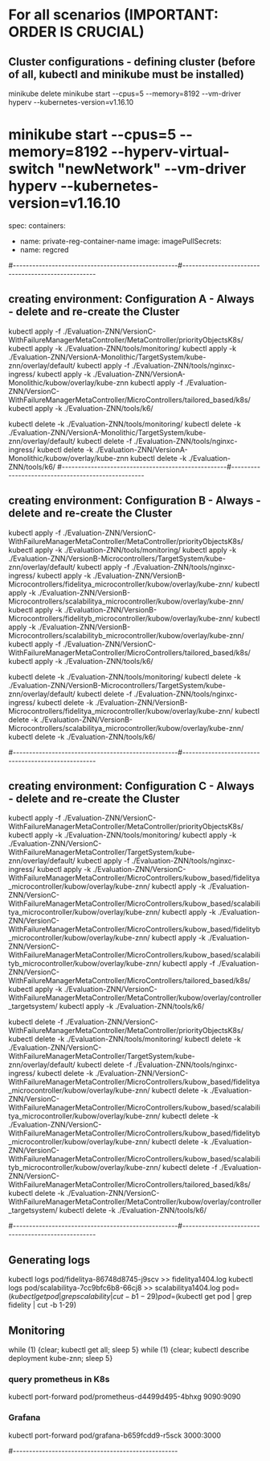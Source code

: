 # For all scenarios (IMPORTANT: ORDER IS CRUCIAL)

## Cluster configurations - defining cluster (before of all, kubectl and minikube must be installed)

minikube delete
minikube start --cpus=5 --memory=8192 --vm-driver hyperv --kubernetes-version=v1.16.10
# minikube start --cpus=5 --memory=8192 --hyperv-virtual-switch "newNetwork" --vm-driver hyperv --kubernetes-version=v1.16.10


spec:
  containers:
  - name: private-reg-container-name
    image: <your-private-image>
  imagePullSecrets:
  - name: regcred

#---------------------------------------------------#---------------------------------------------------
## creating environment: Configuration A - Always - delete and re-create the Cluster
kubectl apply -f ./Evaluation-ZNN/VersionC-WithFailureManagerMetaController/MetaController/priorityObjectsK8s/
kubectl apply -k ./Evaluation-ZNN/tools/monitoring/
kubectl apply -k ./Evaluation-ZNN/VersionA-Monolithic/TargetSystem/kube-znn/overlay/default/
kubectl apply -f ./Evaluation-ZNN/tools/nginxc-ingress/
kubectl apply -k ./Evaluation-ZNN/VersionA-Monolithic/kubow/overlay/kube-znn
kubectl apply -f ./Evaluation-ZNN/VersionC-WithFailureManagerMetaController/MicroControllers/tailored_based/k8s/
kubectl apply -k ./Evaluation-ZNN/tools/k6/

kubectl delete -k ./Evaluation-ZNN/tools/monitoring/
kubectl delete -k ./Evaluation-ZNN/VersionA-Monolithic/TargetSystem/kube-znn/overlay/default/
kubectl delete -f ./Evaluation-ZNN/tools/nginxc-ingress/
kubectl delete -k ./Evaluation-ZNN/VersionA-Monolithic/kubow/overlay/kube-znn
kubectl delete -k ./Evaluation-ZNN/tools/k6/
#---------------------------------------------------#---------------------------------------------------
## creating environment: Configuration B - Always - delete and re-create the Cluster
kubectl apply -f ./Evaluation-ZNN/VersionC-WithFailureManagerMetaController/MetaController/priorityObjectsK8s/
kubectl apply -k ./Evaluation-ZNN/tools/monitoring/
kubectl apply -k ./Evaluation-ZNN/VersionB-Microcontrollers/TargetSystem/kube-znn/overlay/default/
kubectl apply -f ./Evaluation-ZNN/tools/nginxc-ingress/
kubectl apply -k ./Evaluation-ZNN/VersionB-Microcontrollers/fidelitya_microcontroller/kubow/overlay/kube-znn/
kubectl apply -k ./Evaluation-ZNN/VersionB-Microcontrollers/scalabilitya_microcontroller/kubow/overlay/kube-znn/
kubectl apply -k ./Evaluation-ZNN/VersionB-Microcontrollers/fidelityb_microcontroller/kubow/overlay/kube-znn/
kubectl apply -k ./Evaluation-ZNN/VersionB-Microcontrollers/scalabilityb_microcontroller/kubow/overlay/kube-znn/
kubectl apply -f ./Evaluation-ZNN/VersionC-WithFailureManagerMetaController/MicroControllers/tailored_based/k8s/
kubectl apply -k ./Evaluation-ZNN/tools/k6/

kubectl delete -k ./Evaluation-ZNN/tools/monitoring/
kubectl delete -k ./Evaluation-ZNN/VersionB-Microcontrollers/TargetSystem/kube-znn/overlay/default/
kubectl delete -f ./Evaluation-ZNN/tools/nginxc-ingress/
kubectl delete -k ./Evaluation-ZNN/VersionB-Microcontrollers/fidelitya_microcontroller/kubow/overlay/kube-znn/
kubectl delete -k ./Evaluation-ZNN/VersionB-Microcontrollers/scalabilitya_microcontroller/kubow/overlay/kube-znn/
kubectl delete -k ./Evaluation-ZNN/tools/k6/


#---------------------------------------------------#---------------------------------------------------


## creating environment: Configuration C - Always - delete and re-create the Cluster

kubectl apply -f ./Evaluation-ZNN/VersionC-WithFailureManagerMetaController/MetaController/priorityObjectsK8s/
kubectl apply -k ./Evaluation-ZNN/tools/monitoring/
kubectl apply -k ./Evaluation-ZNN/VersionC-WithFailureManagerMetaController/TargetSystem/kube-znn/overlay/default/
kubectl apply -f ./Evaluation-ZNN/tools/nginxc-ingress/
kubectl apply -k ./Evaluation-ZNN/VersionC-WithFailureManagerMetaController/MicroControllers/kubow_based/fidelitya_microcontroller/kubow/overlay/kube-znn/
kubectl apply -k ./Evaluation-ZNN/VersionC-WithFailureManagerMetaController/MicroControllers/kubow_based/scalabilitya_microcontroller/kubow/overlay/kube-znn/
kubectl apply -k ./Evaluation-ZNN/VersionC-WithFailureManagerMetaController/MicroControllers/kubow_based/fidelityb_microcontroller/kubow/overlay/kube-znn/
kubectl apply -k ./Evaluation-ZNN/VersionC-WithFailureManagerMetaController/MicroControllers/kubow_based/scalabilityb_microcontroller/kubow/overlay/kube-znn/
kubectl apply -f ./Evaluation-ZNN/VersionC-WithFailureManagerMetaController/MicroControllers/tailored_based/k8s/
kubectl apply -k ./Evaluation-ZNN/VersionC-WithFailureManagerMetaController/MetaController/kubow/overlay/controller_targetsystem/
kubectl apply -k ./Evaluation-ZNN/tools/k6/


kubectl delete -f ./Evaluation-ZNN/VersionC-WithFailureManagerMetaController/MetaController/priorityObjectsK8s/
kubectl delete -k ./Evaluation-ZNN/tools/monitoring/
kubectl delete -k ./Evaluation-ZNN/VersionC-WithFailureManagerMetaController/TargetSystem/kube-znn/overlay/default/
kubectl delete -f ./Evaluation-ZNN/tools/nginxc-ingress/
kubectl delete -k ./Evaluation-ZNN/VersionC-WithFailureManagerMetaController/MicroControllers/kubow_based/fidelitya_microcontroller/kubow/overlay/kube-znn/
kubectl delete -k ./Evaluation-ZNN/VersionC-WithFailureManagerMetaController/MicroControllers/kubow_based/scalabilitya_microcontroller/kubow/overlay/kube-znn/
kubectl delete -k ./Evaluation-ZNN/VersionC-WithFailureManagerMetaController/MicroControllers/kubow_based/fidelityb_microcontroller/kubow/overlay/kube-znn/
kubectl delete -k ./Evaluation-ZNN/VersionC-WithFailureManagerMetaController/MicroControllers/kubow_based/scalabilityb_microcontroller/kubow/overlay/kube-znn/
kubectl delete -f ./Evaluation-ZNN/VersionC-WithFailureManagerMetaController/MicroControllers/tailored_based/k8s/
kubectl delete -k ./Evaluation-ZNN/VersionC-WithFailureManagerMetaController/MetaController/kubow/overlay/controller_targetsystem/
kubectl delete -k ./Evaluation-ZNN/tools/k6/


#---------------------------------------------------#---------------------------------------------------

## Generating logs
kubectl logs pod/fidelitya-86748d8745-j9scv >> fidelitya1404.log
kubectl logs pod/scalabilitya-7cc9bfc6b8-66cj8 >> scalabilitya1404.log
pod=$(kubectl get pod | grep scalability | cut -b 1-29)
pod=$(kubectl get pod | grep fidelity | cut -b 1-29)

## Monitoring
while (1) {clear; kubectl get all; sleep 5}
while (1) {clear; kubectl describe deployment kube-znn; sleep 5}

### query prometheus in K8s
kubectl port-forward pod/prometheus-d4499d495-4bhxg 9090:9090

### Grafana
kubectl port-forward pod/grafana-b659fcdd9-r5sck 3000:3000

#---------------------------------------------------